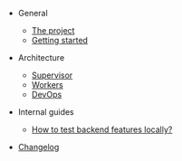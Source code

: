 <!-- markdownlint-disable-next-line first-line-h1 -->
- General

    - [The project](general/project)
    - [Getting started](/getting-started)

- Architecture

    - [Supervisor](architecture/supervisor)
    - [Workers](architecture/workers)
    - [DevOps](architecture/devops)

- Internal guides

    - [How to test backend features locally?](internal/testing-backend-locally)

- [Changelog](/CHANGELOG)
